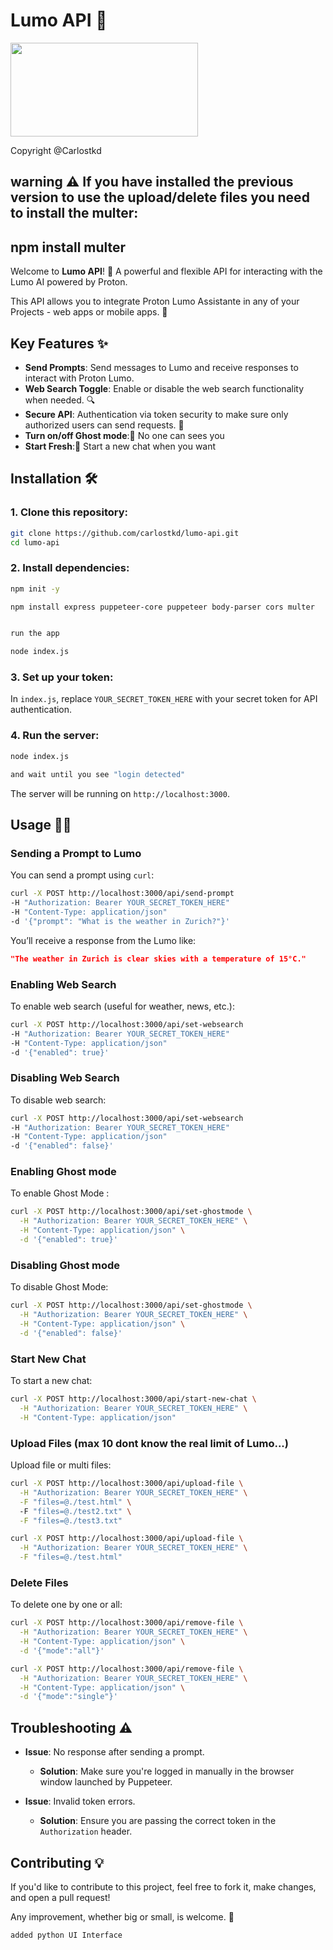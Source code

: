 
# Lumo API 🧠 

<img src="https://pmecdn.protonweb.com/image-transformation/?s=s&image=Lumo_OG_b782facdaf.png" width="300" height="150" />


Copyright @Carlostkd

## warning ⚠️ If you have installed the previous version to use the upload/delete files you need to install the multer:

## npm install multer

Welcome to **Lumo API**! 🚀 A powerful and flexible API for interacting with the Lumo AI powered by Proton. 

This API allows you to integrate Proton Lumo Assistante in any of your Projects - web apps or mobile apps. 🎉

## Key Features ✨

- **Send Prompts**: Send messages to Lumo and receive responses to interact with Proton Lumo.
- **Web Search Toggle**: Enable or disable the web search functionality when needed. 🔍
- **Secure API**: Authentication via token security to make sure only authorized users can send requests. 🔑
- **Turn on/off Ghost mode**:👻 No one can sees you
- **Start Fresh**:💬 Start a new chat when you want

## Installation 🛠️

### 1. Clone this repository:
```bash
git clone https://github.com/carlostkd/lumo-api.git
cd lumo-api
```

### 2. Install dependencies:
```bash
npm init -y

npm install express puppeteer-core puppeteer body-parser cors multer


run the app

node index.js

```

### 3. Set up your token:
In `index.js`, replace `YOUR_SECRET_TOKEN_HERE` with your secret token for API authentication.

### 4. Run the server:
```bash
node index.js

and wait until you see "login detected"
```

The server will be running on `http://localhost:3000`.

## Usage 🏄‍♂️

### Sending a Prompt to Lumo

You can send a prompt using `curl`:

```bash
curl -X POST http://localhost:3000/api/send-prompt   
-H "Authorization: Bearer YOUR_SECRET_TOKEN_HERE"   
-H "Content-Type: application/json"   
-d '{"prompt": "What is the weather in Zurich?"}'
```

You’ll receive a response from the Lumo like:

```json
"The weather in Zurich is clear skies with a temperature of 15°C."
```

### Enabling Web Search

To enable web search (useful for weather, news, etc.):

```bash
curl -X POST http://localhost:3000/api/set-websearch   
-H "Authorization: Bearer YOUR_SECRET_TOKEN_HERE"   
-H "Content-Type: application/json"   
-d '{"enabled": true}'
```

### Disabling Web Search

To disable web search:

```bash
curl -X POST http://localhost:3000/api/set-websearch   
-H "Authorization: Bearer YOUR_SECRET_TOKEN_HERE"   
-H "Content-Type: application/json"   
-d '{"enabled": false}'
```

### Enabling Ghost mode

To enable Ghost Mode :

```bash
curl -X POST http://localhost:3000/api/set-ghostmode \
  -H "Authorization: Bearer YOUR_SECRET_TOKEN_HERE" \
  -H "Content-Type: application/json" \
  -d '{"enabled": true}' 
```

### Disabling Ghost mode

To disable Ghost Mode:

```bash
curl -X POST http://localhost:3000/api/set-ghostmode \
  -H "Authorization: Bearer YOUR_SECRET_TOKEN_HERE" \
  -H "Content-Type: application/json" \
  -d '{"enabled": false}'
 ```

### Start New Chat

To start a new chat:

```bash
curl -X POST http://localhost:3000/api/start-new-chat \
  -H "Authorization: Bearer YOUR_SECRET_TOKEN_HERE" \
  -H "Content-Type: application/json"
 ```

### Upload Files (max 10 dont know the real limit of Lumo...)

Upload file or multi files:

```bash
curl -X POST http://localhost:3000/api/upload-file \
  -H "Authorization: Bearer YOUR_SECRET_TOKEN_HERE" \
  -F "files=@./test.html" \            
  -F "files=@./test2.txt" \
  -F "files=@./test3.txt"
 ```

```bash
curl -X POST http://localhost:3000/api/upload-file \
  -H "Authorization: Bearer YOUR_SECRET_TOKEN_HERE" \
  -F "files=@./test.html"            
```

### Delete Files

To delete one by one or all:

```bash
curl -X POST http://localhost:3000/api/remove-file \
  -H "Authorization: Bearer YOUR_SECRET_TOKEN_HERE" \
  -H "Content-Type: application/json" \
  -d '{"mode":"all"}'
 ```

```bash
curl -X POST http://localhost:3000/api/remove-file \
  -H "Authorization: Bearer YOUR_SECRET_TOKEN_HERE" \
  -H "Content-Type: application/json" \
  -d '{"mode":"single"}'
 ```

## Troubleshooting ⚠️

- **Issue**: No response after sending a prompt.
  - **Solution**: Make sure you're logged in manually in the browser window launched by Puppeteer.

- **Issue**: Invalid token errors.
  - **Solution**: Ensure you are passing the correct token in the `Authorization` header.

## Contributing 💡

If you'd like to contribute to this project, feel free to fork it, make changes, and open a pull request! 

Any improvement, whether big or small, is welcome. 🌱

```
added python UI Interface
```



